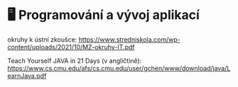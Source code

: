 # 🖥️ Programování a vývoj aplikací

okruhy k ústní zkoušce: https://www.stredniskola.com/wp-content/uploads/2021/10/MZ-okruhy-IT.pdf

Teach Yourself JAVA in 21 Days (v angličtině): https://www.cs.cmu.edu/afs/cs.cmu.edu/user/gchen/www/download/java/LearnJava.pdf
